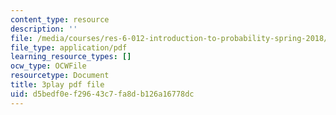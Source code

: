 ```yaml
---
content_type: resource
description: ''
file: /media/courses/res-6-012-introduction-to-probability-spring-2018/d5bedf0ef29643c7fa8db126a16778dc_Xa6-qJvZkUg.pdf
file_type: application/pdf
learning_resource_types: []
ocw_type: OCWFile
resourcetype: Document
title: 3play pdf file
uid: d5bedf0e-f296-43c7-fa8d-b126a16778dc
---
```

